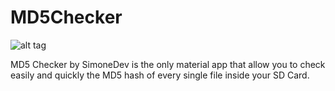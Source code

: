 # MD5Checker

![alt tag](http://i62.tinypic.com/14k9l5v.png)

MD5 Checker by SimoneDev is the only material app that allow you to check easily and quickly the MD5 hash of every single file inside your SD Card.
